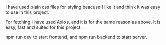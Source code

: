 I have used plain css files for styling beacuse I like it and think it was easy to use in this project.

For fetching I have used Axios, and it is for the same reason as above. It is easy, fast and suited for this project.

npm run dev to start frontend, and npm run backend to start server.